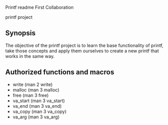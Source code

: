 Printf readme
First Collaboration

printf project

## Synopsis
  The objective of the printf project is to learn the base functionality of printf, take those concepts and apply them ourselves to create a new printf that works in the same way.

## Authorized functions and macros
* write (man 2 write)
* malloc (man 3 malloc)
* free (man 3 free)
* va_start (man 3 va_start)
* va_end (man 3 va_end)
* va_copy (man 3 va_copy)
* va_arg (man 3 va_arg)
